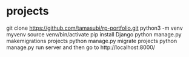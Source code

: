 # projects
git clone https://github.com/tamasubi/rp-portfolio.git
python3 -m venv myvenv
source venv/bin/activate
pip install Django
python manage.py makemigrations projects
python manage.py migrate projects
python manage.py run server and then go to http://localhost:8000/
